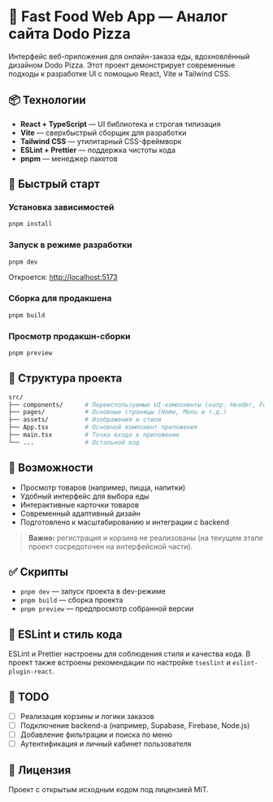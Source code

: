 # 🍕 Fast Food Web App — Аналог сайта Dodo Pizza

Интерфейс веб-приложения для онлайн-заказа еды, вдохновлённый дизайном Dodo Pizza. Этот проект демонстрирует современные подходы к разработке UI с помощью React, Vite и Tailwind CSS.

## 📦 Технологии

- **React + TypeScript** — UI библиотека и строгая типизация
- **Vite** — сверхбыстрый сборщик для разработки
- **Tailwind CSS** — утилитарный CSS-фреймворк
- **ESLint + Prettier** — поддержка чистоты кода
- **pnpm** — менеджер пакетов

## 🚀 Быстрый старт

### Установка зависимостей

```bash
pnpm install
```

### Запуск в режиме разработки

```bash
pnpm dev
```

Откроется: [http://localhost:5173](http://localhost:5173)

### Сборка для продакшена

```bash
pnpm build
```

### Просмотр продакшн-сборки

```bash
pnpm preview
```

## 📁 Структура проекта

```bash
src/
├── components/      # Переиспользуемые UI-компоненты (напр. Header, Footer, ProductCard)
├── pages/           # Основные страницы (Home, Menu и т.д.)
├── assets/          # Изображения и стили
├── App.tsx          # Основной компонент приложения
├── main.tsx         # Точка входа в приложение
└── ...              # Остальной код
```

## 🎯 Возможности

- Просмотр товаров (например, пицца, напитки)
- Удобный интерфейс для выбора еды
- Интерактивные карточки товаров
- Современный адаптивный дизайн
- Подготовлено к масштабированию и интеграции с backend

> **Важно:** регистрация и корзина не реализованы (на текущем этапе проект сосредоточен на интерфейсной части).

## ✅ Скрипты

- `pnpm dev` — запуск проекта в dev-режиме
- `pnpm build` — сборка проекта
- `pnpm preview` — предпросмотр собранной версии

## 🧪 ESLint и стиль кода

ESLint и Prettier настроены для соблюдения стиля и качества кода. В проект также встроены рекомендации по настройке `tseslint` и `eslint-plugin-react`.

## 📌 TODO

- [ ] Реализация корзины и логики заказов
- [ ] Подключение backend-а (например, Supabase, Firebase, Node.js)
- [ ] Добавление фильтрации и поиска по меню
- [ ] Аутентификация и личный кабинет пользователя

## 📄 Лицензия

Проект с открытым исходным кодом под лицензией MIT.
